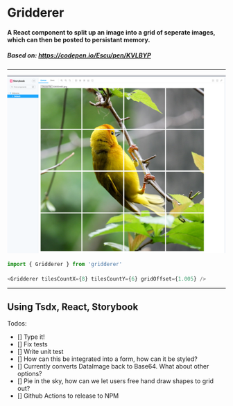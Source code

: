 #
# Gridderer
#### A React component to split up an image into a grid of seperate images, which can then be posted to persistant memory. 
##### Based on: https://codepen.io/Escu/pen/KVLBYP
---
![Image of Gridderer](./gridderer.png)

```javascript
import { Gridderer } from 'gridderer'

<Gridderer tilesCountX={8} tilesCountY={6} gridOffset={1.005} />
```

---
Using Tsdx, React, Storybook
---

Todos:
- [] Type it!
- [] Fix tests
- [] Write unit test
- [] How can this be integrated into a form, how can it be styled?
- [] Currently converts DataImage back to Base64. What about other options?
- [] Pie in the sky, how can we let users free hand draw shapes to grid out?
- [] Github Actions to release to NPM
